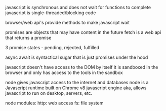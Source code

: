 javascript is synchronous and does not wait for functions to complete
javascript is single-threaded/blocking code

browser/web api's provide methods to make javascript wait

promises are objects that may have content in the future
fetch is a web api that returns a promise

3 promise states - pending, rejected, fulfilled

async await is syntactical sugar that is just promises under the hood

javascript doesn't have access to the DOM by itself
it is sandboxed in the browser and only has access to the tools in the sandbox

node gives javascript access to the internet and databases
    node is a Javascript runtime built on Chrome v8 javascript engine
    aka, allows javascript to run on desktop, servers, etc.

node modules:
    http: web access
    fs: file system